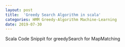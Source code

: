 ```yaml
---
layout: post
title:  'Greedy Search Algorithm in scala'
categories: HMM Greedy-Algorithm Machine-Learning
date: 2019-07-30
---
```


Scala Code Snippit for greedySearch for MapMatching

<script src="https://gist.github.com/ghostian/8ceab58315d54404f7262c90ec001c06.js"></script>
